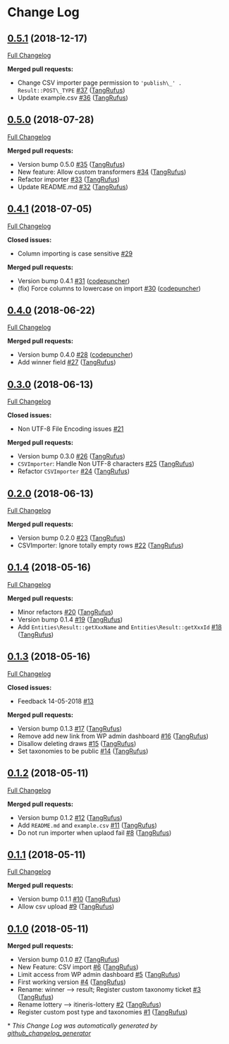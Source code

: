 # Change Log

## [0.5.1](https://github.com/ItinerisLtd/itineris-lottery/tree/0.5.1) (2018-12-17)
[Full Changelog](https://github.com/ItinerisLtd/itineris-lottery/compare/0.5.0...0.5.1)

**Merged pull requests:**

- Change CSV importer page permission to `'publish\_' . Result::POST\_TYPE` [\#37](https://github.com/ItinerisLtd/itineris-lottery/pull/37) ([TangRufus](https://github.com/TangRufus))
- Update example.csv [\#36](https://github.com/ItinerisLtd/itineris-lottery/pull/36) ([TangRufus](https://github.com/TangRufus))

## [0.5.0](https://github.com/ItinerisLtd/itineris-lottery/tree/0.5.0) (2018-07-28)
[Full Changelog](https://github.com/ItinerisLtd/itineris-lottery/compare/0.4.1...0.5.0)

**Merged pull requests:**

- Version bump 0.5.0 [\#35](https://github.com/ItinerisLtd/itineris-lottery/pull/35) ([TangRufus](https://github.com/TangRufus))
- New feature: Allow custom transformers [\#34](https://github.com/ItinerisLtd/itineris-lottery/pull/34) ([TangRufus](https://github.com/TangRufus))
- Refactor importer [\#33](https://github.com/ItinerisLtd/itineris-lottery/pull/33) ([TangRufus](https://github.com/TangRufus))
- Update README.md [\#32](https://github.com/ItinerisLtd/itineris-lottery/pull/32) ([TangRufus](https://github.com/TangRufus))

## [0.4.1](https://github.com/ItinerisLtd/itineris-lottery/tree/0.4.1) (2018-07-05)
[Full Changelog](https://github.com/ItinerisLtd/itineris-lottery/compare/0.4.0...0.4.1)

**Closed issues:**

- Column importing is case sensitive [\#29](https://github.com/ItinerisLtd/itineris-lottery/issues/29)

**Merged pull requests:**

- Version bump 0.4.1 [\#31](https://github.com/ItinerisLtd/itineris-lottery/pull/31) ([codepuncher](https://github.com/codepuncher))
- \(fix\) Force columns to lowercase on import [\#30](https://github.com/ItinerisLtd/itineris-lottery/pull/30) ([codepuncher](https://github.com/codepuncher))

## [0.4.0](https://github.com/ItinerisLtd/itineris-lottery/tree/0.4.0) (2018-06-22)
[Full Changelog](https://github.com/ItinerisLtd/itineris-lottery/compare/0.3.0...0.4.0)

**Merged pull requests:**

- Version bump 0.4.0 [\#28](https://github.com/ItinerisLtd/itineris-lottery/pull/28) ([codepuncher](https://github.com/codepuncher))
- Add winner field [\#27](https://github.com/ItinerisLtd/itineris-lottery/pull/27) ([TangRufus](https://github.com/TangRufus))

## [0.3.0](https://github.com/ItinerisLtd/itineris-lottery/tree/0.3.0) (2018-06-13)
[Full Changelog](https://github.com/ItinerisLtd/itineris-lottery/compare/0.2.0...0.3.0)

**Closed issues:**

- Non UTF-8 File Encoding issues [\#21](https://github.com/ItinerisLtd/itineris-lottery/issues/21)

**Merged pull requests:**

- Version bump 0.3.0 [\#26](https://github.com/ItinerisLtd/itineris-lottery/pull/26) ([TangRufus](https://github.com/TangRufus))
- `CSVImporter`: Handle Non UTF-8 characters [\#25](https://github.com/ItinerisLtd/itineris-lottery/pull/25) ([TangRufus](https://github.com/TangRufus))
- Refactor `CSVImporter` [\#24](https://github.com/ItinerisLtd/itineris-lottery/pull/24) ([TangRufus](https://github.com/TangRufus))

## [0.2.0](https://github.com/ItinerisLtd/itineris-lottery/tree/0.2.0) (2018-06-13)
[Full Changelog](https://github.com/ItinerisLtd/itineris-lottery/compare/0.1.4...0.2.0)

**Merged pull requests:**

- Version bump 0.2.0 [\#23](https://github.com/ItinerisLtd/itineris-lottery/pull/23) ([TangRufus](https://github.com/TangRufus))
- CSVImporter: Ignore totally empty rows [\#22](https://github.com/ItinerisLtd/itineris-lottery/pull/22) ([TangRufus](https://github.com/TangRufus))

## [0.1.4](https://github.com/ItinerisLtd/itineris-lottery/tree/0.1.4) (2018-05-16)
[Full Changelog](https://github.com/ItinerisLtd/itineris-lottery/compare/0.1.3...0.1.4)

**Merged pull requests:**

- Minor refactors [\#20](https://github.com/ItinerisLtd/itineris-lottery/pull/20) ([TangRufus](https://github.com/TangRufus))
- Version bump 0.1.4 [\#19](https://github.com/ItinerisLtd/itineris-lottery/pull/19) ([TangRufus](https://github.com/TangRufus))
- Add `Entities\Result::getXxxName` and `Entities\Result::getXxxId` [\#18](https://github.com/ItinerisLtd/itineris-lottery/pull/18) ([TangRufus](https://github.com/TangRufus))

## [0.1.3](https://github.com/ItinerisLtd/itineris-lottery/tree/0.1.3) (2018-05-16)
[Full Changelog](https://github.com/ItinerisLtd/itineris-lottery/compare/0.1.2...0.1.3)

**Closed issues:**

- Feedback 14-05-2018 [\#13](https://github.com/ItinerisLtd/itineris-lottery/issues/13)

**Merged pull requests:**

- Version bump 0.1.3 [\#17](https://github.com/ItinerisLtd/itineris-lottery/pull/17) ([TangRufus](https://github.com/TangRufus))
- Remove add new link from WP admin dashboard [\#16](https://github.com/ItinerisLtd/itineris-lottery/pull/16) ([TangRufus](https://github.com/TangRufus))
- Disallow deleting draws [\#15](https://github.com/ItinerisLtd/itineris-lottery/pull/15) ([TangRufus](https://github.com/TangRufus))
- Set taxonomies to be public [\#14](https://github.com/ItinerisLtd/itineris-lottery/pull/14) ([TangRufus](https://github.com/TangRufus))

## [0.1.2](https://github.com/ItinerisLtd/itineris-lottery/tree/0.1.2) (2018-05-11)
[Full Changelog](https://github.com/ItinerisLtd/itineris-lottery/compare/0.1.1...0.1.2)

**Merged pull requests:**

- Version bump 0.1.2 [\#12](https://github.com/ItinerisLtd/itineris-lottery/pull/12) ([TangRufus](https://github.com/TangRufus))
- Add `README.md` and `example.csv` [\#11](https://github.com/ItinerisLtd/itineris-lottery/pull/11) ([TangRufus](https://github.com/TangRufus))
- Do not run importer when uplaod fail [\#8](https://github.com/ItinerisLtd/itineris-lottery/pull/8) ([TangRufus](https://github.com/TangRufus))

## [0.1.1](https://github.com/ItinerisLtd/itineris-lottery/tree/0.1.1) (2018-05-11)
[Full Changelog](https://github.com/ItinerisLtd/itineris-lottery/compare/0.1.0...0.1.1)

**Merged pull requests:**

- Version bump 0.1.1 [\#10](https://github.com/ItinerisLtd/itineris-lottery/pull/10) ([TangRufus](https://github.com/TangRufus))
- Allow csv upload [\#9](https://github.com/ItinerisLtd/itineris-lottery/pull/9) ([TangRufus](https://github.com/TangRufus))

## [0.1.0](https://github.com/ItinerisLtd/itineris-lottery/tree/0.1.0) (2018-05-11)
**Merged pull requests:**

- Version bump 0.1.0 [\#7](https://github.com/ItinerisLtd/itineris-lottery/pull/7) ([TangRufus](https://github.com/TangRufus))
- New Feature: CSV import [\#6](https://github.com/ItinerisLtd/itineris-lottery/pull/6) ([TangRufus](https://github.com/TangRufus))
- Limit access from WP admin dashboard [\#5](https://github.com/ItinerisLtd/itineris-lottery/pull/5) ([TangRufus](https://github.com/TangRufus))
- First working version [\#4](https://github.com/ItinerisLtd/itineris-lottery/pull/4) ([TangRufus](https://github.com/TangRufus))
- Rename: winner --\> result; Register custom taxonomy ticket [\#3](https://github.com/ItinerisLtd/itineris-lottery/pull/3) ([TangRufus](https://github.com/TangRufus))
- Rename lottery --\> itineris-lottery [\#2](https://github.com/ItinerisLtd/itineris-lottery/pull/2) ([TangRufus](https://github.com/TangRufus))
- Register custom post type and taxonomies [\#1](https://github.com/ItinerisLtd/itineris-lottery/pull/1) ([TangRufus](https://github.com/TangRufus))



\* *This Change Log was automatically generated by [github_changelog_generator](https://github.com/skywinder/Github-Changelog-Generator)*